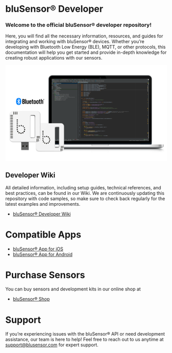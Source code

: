 # **bluSensor® Developer**

### Welcome to the official bluSensor® developer repository!

Here, you will find all the necessary information, resources, and guides for integrating and working with bluSensor®
devices. Whether you’re developing with Bluetooth Low Energy (BLE), MQTT, or other protocols, this documentation will
help you get started and provide in-depth knowledge for creating robust applications with our sensors.

<img src="zdn/blusensor_developer_studio.png" width="800" alt="bluSensor IDE">

## Developer Wiki

All detailed information, including setup guides, technical references, and best practices, can be found in our Wiki.
We are continuously updating this repository with code samples, so make sure to check back regularly for the latest
examples and improvements.

* [bluSensor® Developer Wiki](https://github.com/blusensor/blusensor-developer/wiki)


# Compatible Apps

* [bluSensor® App for iOS](https://itunes.apple.com/at/app/blusensor-air/id1018752395?mt=8)
* [bluSensor® App for Android](https://play.google.com/store/apps/details?id=com.almendo.blusensor.air)

# Purchase Sensors

You can buy sensors and development kits in our online shop at 

* [bluSensor® Shop](https://www.blusensor.com/shop/)
 


# Support

If you’re experiencing issues with the bluSensor® API or need development assistance, our team is here to help! Feel
free to reach out to us anytime at support@blusensor.com for expert support.
